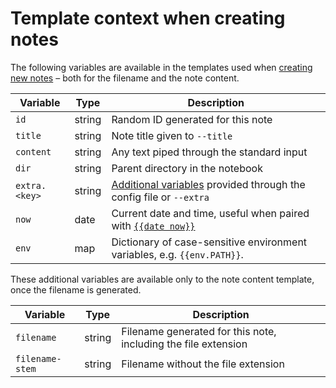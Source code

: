 # Template context when creating notes

The following variables are available in the templates used when [creating new notes](note-creation.md) – both for the filename and the note content.

| Variable      | Type   | Description                                                                           |
|---------------|--------|---------------------------------------------------------------------------------------|
| `id`          | string | Random ID generated for this note                                                     |
| `title`       | string | Note title given to `--title`                                                         |
| `content`     | string | Any text piped through the standard input                                             |
| `dir`         | string | Parent directory in the notebook                                                      |
| `extra.<key>` | string | [Additional variables](config-extra.md) provided through the config file or `--extra` |
| `now`         | date   | Current date and time, useful when paired with [`{{date now}}`](template.md)          |
| `env`         | map    | Dictionary of case-sensitive environment variables, e.g. `{{env.PATH}}`.              |

These additional variables are available only to the note content template, once the filename is generated.

| Variable        | Type   | Description                                                    |
|-----------------|--------|----------------------------------------------------------------|
| `filename`      | string | Filename generated for this note, including the file extension |
| `filename-stem` | string | Filename without the file extension                            |

